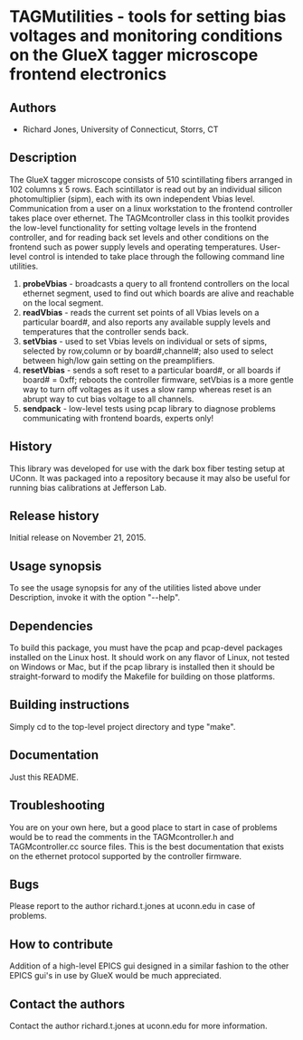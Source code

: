 # TAGMutilities - tools for setting bias voltages and monitoring conditions on the GlueX tagger microscope frontend electronics

## Authors

* Richard Jones, University of Connecticut, Storrs, CT

## Description

The GlueX tagger microscope consists of 510 scintillating fibers arranged in 102 columns x 5 rows. Each scintillator is read out by an individual silicon photomultiplier (sipm), each with its own independent Vbias level.  Communication from a user on a linux workstation to the frontend controller takes place over ethernet. The TAGMcontroller class in this toolkit provides the low-level functionality for setting voltage levels in the frontend controller, and for reading back set levels and other conditions on the frontend such as power supply levels and operating temperatures.  User-level control is intended to take place through the following command line utilities.

1. **probeVbias** - broadcasts a query to all frontend controllers on the local ethernet segment, used to find out which boards are alive and reachable on the local segment.
2. **readVbias** - reads the current set points of all Vbias levels on a particular board#, and also reports any available supply levels and temperatures that the controller sends back.
3. **setVbias** - used to set Vbias levels on individual or sets of sipms, selected by row,column or by board#,channel#; also used to select between high/low gain setting on the preamplifiers.
4. **resetVbias** - sends a soft reset to a particular board#, or all boards if board# = 0xff; reboots the controller firmware, setVbias is a more gentle way to turn off voltages as it uses a slow ramp whereas reset is an abrupt way to cut bias voltage to all channels.
5. **sendpack** - low-level tests using pcap library to diagnose problems communicating with frontend boards, experts only!

## History

This library was developed for use with the dark box fiber testing setup at UConn.  It was packaged into a repository because it may also be useful for running bias calibrations at Jefferson Lab.

## Release history

Initial release on November 21, 2015.

## Usage synopsis

To see the usage synopsis for any of the utilities listed above under Description, invoke it with the option "--help".

## Dependencies

To build this package, you must have the pcap and pcap-devel packages installed on the Linux host. It should work on any flavor of Linux, not tested on Windows or Mac, but if the pcap library is installed then it should be straight-forward to modify the Makefile for building on those platforms.

## Building instructions

Simply cd to the top-level project directory and type "make".

## Documentation

Just this README.

## Troubleshooting

You are on your own here, but a good place to start in case of problems would be to read the comments in the TAGMcontroller.h and TAGMcontroller.cc source files. This is the best documentation that exists on the ethernet protocol supported by the controller firmware.

## Bugs

Please report to the author richard.t.jones at uconn.edu in case of problems.

## How to contribute

Addition of a high-level EPICS gui designed in a similar fashion to the other EPICS gui's in use by GlueX would be much appreciated.

## Contact the authors

Contact the author richard.t.jones at uconn.edu for more information.
